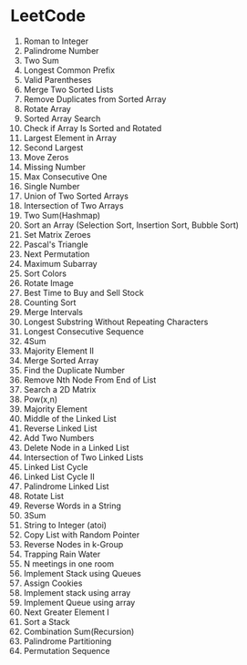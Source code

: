 # LeetCode
1. Roman to Integer
2. Palindrome Number
3. Two Sum
4. Longest Common Prefix
5. Valid Parentheses
6. Merge Two Sorted Lists
7. Remove Duplicates from Sorted Array
8. Rotate Array
9. Sorted Array Search
10. Check if Array Is Sorted and Rotated
11. Largest Element in Array
12. Second Largest
13. Move Zeros
14. Missing Number
15. Max Consecutive One
16. Single Number
17. Union of Two Sorted Arrays
18. Intersection of Two Arrays
19. Two Sum(Hashmap)
20. Sort an Array (Selection Sort, Insertion Sort, Bubble Sort)
21. Set Matrix Zeroes
22. Pascal's Triangle
23. Next Permutation
24. Maximum Subarray
25. Sort Colors
26. Rotate Image
27. Best Time to Buy and Sell Stock
28. Counting Sort
29. Merge Intervals
30. Longest Substring Without Repeating Characters
31. Longest Consecutive Sequence
32. 4Sum
33. Majority Element II
34. Merge Sorted Array
35. Find the Duplicate Number
36. Remove Nth Node From End of List
37. Search a 2D Matrix
38. Pow(x,n)
39. Majority Element
40. Middle of the Linked List
41. Reverse Linked List
42. Add Two Numbers
43. Delete Node in a Linked List
44. Intersection of Two Linked Lists
45. Linked List Cycle
46. Linked List Cycle II
47. Palindrome Linked List
48. Rotate List
49. Reverse Words in a String
50. 3Sum
51. String to Integer (atoi)
52. Copy List with Random Pointer
53. Reverse Nodes in k-Group
55. Trapping Rain Water
56. N meetings in one room
57. Implement Stack using Queues
58. Assign Cookies
59. Implement stack using array
60. Implement Queue using array
61. Next Greater Element I
62. Sort a Stack
63.  Combination Sum(Recursion)
64.  Palindrome Partitioning
65.  Permutation Sequence
